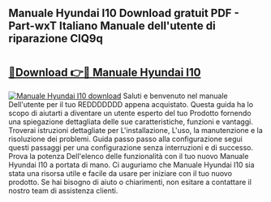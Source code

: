 ## Manuale Hyundai I10 Download gratuit PDF - Part-wxT Italiano Manuale dell'utente di riparazione ClQ9q

# <h2><a href="http://dfcjuw6.blite.top/?on=Manuale+Hyundai+I10">🔗Download 👉🔴 Manuale Hyundai I10</a></h2>

[![Manuale Hyundai I10 download](https://i.imgur.com/lujVjoI.png)](http://dfcjuw6.blite.top/?on=Manuale+Hyundai+I10)
Saluti e benvenuto nel manuale Dell'utente per il tuo REDDDDDDD appena acquistato. Questa guida ha lo scopo di aiutarti a diventare un utente esperto del tuo Prodotto fornendo una spiegazione dettagliata delle sue caratteristiche, funzioni e vantaggi. Troverai istruzioni dettagliate per L'installazione, L'uso, la manutenzione e la risoluzione dei problemi. Guida passo passo alla configurazione segui questi passaggi per una configurazione senza interruzioni e di successo. Prova la potenza Dell'elenco delle funzionalità con il tuo nuovo Manuale Hyundai I10 a portata di mano. Ci auguriamo che Manuale Hyundai I10 sia stata una risorsa utile e facile da usare per iniziare con il tuo nuovo prodotto. Se hai bisogno di aiuto o chiarimenti, non esitare a contattare il nostro team di assistenza clienti.
